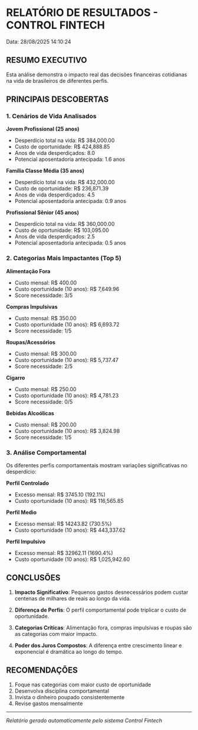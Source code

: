 # RELATÓRIO DE RESULTADOS - CONTROL FINTECH
Data: 28/08/2025 14:10:24

## RESUMO EXECUTIVO

Esta análise demonstra o impacto real das decisões financeiras cotidianas na vida de brasileiros de diferentes perfis.

## PRINCIPAIS DESCOBERTAS

### 1. Cenários de Vida Analisados

**Jovem Profissional (25 anos)**
- Desperdício total na vida: R$ 384,000.00
- Custo de oportunidade: R$ 424,888.85
- Anos de vida desperdiçados: 8.0
- Potencial aposentadoria antecipada: 1.6 anos

**Família Classe Média (35 anos)**
- Desperdício total na vida: R$ 432,000.00
- Custo de oportunidade: R$ 236,871.39
- Anos de vida desperdiçados: 4.5
- Potencial aposentadoria antecipada: 0.9 anos

**Profissional Sênior (45 anos)**
- Desperdício total na vida: R$ 360,000.00
- Custo de oportunidade: R$ 103,095.00
- Anos de vida desperdiçados: 2.5
- Potencial aposentadoria antecipada: 0.5 anos

### 2. Categorias Mais Impactantes (Top 5)

**Alimentação Fora**
- Custo mensal: R$ 400.00
- Custo oportunidade (10 anos): R$ 7,649.96
- Score necessidade: 3/5

**Compras Impulsivas**
- Custo mensal: R$ 350.00
- Custo oportunidade (10 anos): R$ 6,693.72
- Score necessidade: 1/5

**Roupas/Acessórios**
- Custo mensal: R$ 300.00
- Custo oportunidade (10 anos): R$ 5,737.47
- Score necessidade: 2/5

**Cigarro**
- Custo mensal: R$ 250.00
- Custo oportunidade (10 anos): R$ 4,781.23
- Score necessidade: 0/5

**Bebidas Alcoólicas**
- Custo mensal: R$ 200.00
- Custo oportunidade (10 anos): R$ 3,824.98
- Score necessidade: 1/5

### 3. Análise Comportamental

Os diferentes perfis comportamentais mostram variações significativas no desperdício:

**Perfil Controlado**
- Excesso mensal: R$ 3745.10 (192.1%)
- Custo oportunidade (10 anos): R$ 116,565.85

**Perfil Medio**
- Excesso mensal: R$ 14243.82 (730.5%)
- Custo oportunidade (10 anos): R$ 443,337.62

**Perfil Impulsivo**
- Excesso mensal: R$ 32962.11 (1690.4%)
- Custo oportunidade (10 anos): R$ 1,025,942.60

## CONCLUSÕES

1. **Impacto Significativo**: Pequenos gastos desnecessários podem custar centenas de milhares de reais ao longo da vida.

2. **Diferença de Perfis**: O perfil comportamental pode triplicar o custo de oportunidade.

3. **Categorias Críticas**: Alimentação fora, compras impulsivas e roupas são as categorias com maior impacto.

4. **Poder dos Juros Compostos**: A diferença entre crescimento linear e exponencial é dramática ao longo do tempo.

## RECOMENDAÇÕES

1. Foque nas categorias com maior custo de oportunidade
2. Desenvolva disciplina comportamental
3. Invista o dinheiro poupado consistentemente
4. Revise gastos mensalmente

---
*Relatório gerado automaticamente pelo sistema Control Fintech*
